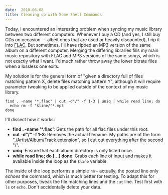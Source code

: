 ```yaml
---
date:  2010-06-08
title: Cleaning up with Some Shell Commands
---
```

Today, I encountered an interesting problem when syncing my music library
between two different computers. Whenever I buy a CD (and yes, I still
buy CDs on occasion &mdash; albeit ones that are used or heavily
discounted), I rip it into [FLAC](http://flac.sourceforge.net/). But
sometimes, I'll have ripped an MP3 version of the same album on a
different computer. Merging the differing libraries fills my main
music repository with FLAC and MP3 versions of the same songs, which
is not exactly what I want. I'd much rather throw away the lower
bitrate files when a lossless one exits.

My solution is for the general form of "given a directory full of
files matching pattern X, delete files matching pattern Y", although
it will require parameter tweaking to be applied outside of the
context of my music library.

    find . -name '*.flac' | cut -d"/" -f 1-3 | uniq | while read line; do
      echo rm -f "$line/"*.mp3
    done

I'll dissect how it works:

 * <b>find . -name '*.flac'</b>: Gets the path for all flac files under this root.
 * <b>cut -d"/" -f 1-3</b>: Removes the actual filename. My paths are of the form "./Artist/Album/Track.extension", so I cut out everything after the second "/".
 * <b>uniq</b>: Ensure that each album directory is only listed once.
 * <b>while read line; do [...] done</b>: Grabs each line of input and makes it available inside the loop as the `$line` variable.

The inside of the loop performs a simple `rm` &ndash; actually, the
posted line only *echoes* the command, which is much better for
testing. To adapt this for other purposes, tweak the file matching
lines and the `cut` line. Test first with `ls` or `echo`. Don't
accidentally delete your data.




